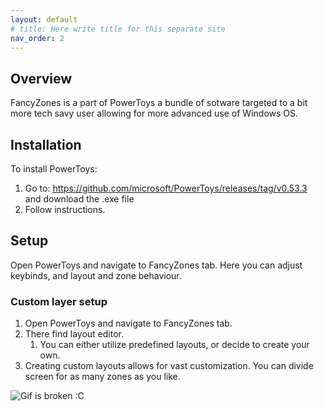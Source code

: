 ```yaml
---
layout: default
# title: Here write title for this separate site
nav_order: 2
---
```


## Overview

FancyZones is a part of PowerToys a bundle of sotware targeted to a bit more tech savy user allowing for more advanced use of Windows OS.

## Installation

To install PowerToys:

1. Go to:
   https://github.com/microsoft/PowerToys/releases/tag/v0.53.3 \
   and download the .exe file
2. Follow instructions.

## Setup

Open PowerToys and navigate to FancyZones tab.
Here you can adjust keybinds, and layout and zone behaviour.

### Custom layer setup

1. Open PowerToys and navigate to FancyZones tab.
2. There find layout editor.
   1. You can either utilize predefined layouts, or decide to create your own.
3. Creating custom layouts allows for vast customization. You can divide screen for as many zones as you like.

<!-- here add gif of layout setup? -->
![Gif is broken :C](https://docs.microsoft.com/en-us/windows/images/pt-fancyzones-quickswap.gif)